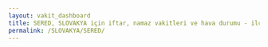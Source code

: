 ```yaml
---
layout: vakit_dashboard
title: SERED, SLOVAKYA için iftar, namaz vakitleri ve hava durumu - ilçe/eyalet seç
permalink: /SLOVAKYA/SERED/
---
```


<script type="text/javascript">
  var GLOBAL_COUNTRY = 'SLOVAKYA';
  var GLOBAL_CITY = 'SERED';
  var GLOBAL_STATE = '';
  var lat = 72;
  var lon = 21;
</script>
